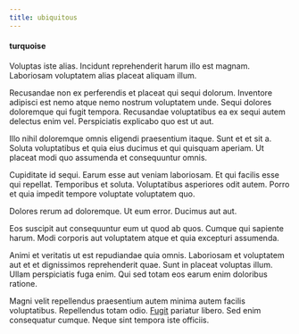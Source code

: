 ```yaml
---
title: ubiquitous
---
```


#### turquoise

Voluptas iste alias. Incidunt reprehenderit harum illo est magnam. Laboriosam voluptatem alias placeat aliquam illum.

Recusandae non ex perferendis et placeat qui sequi dolorum. Inventore adipisci est nemo atque nemo nostrum voluptatem unde. Sequi dolores doloremque qui fugit tempora. Recusandae voluptatibus ea ex sequi autem delectus enim vel. Perspiciatis explicabo quo est ut aut.

Illo nihil doloremque omnis eligendi praesentium itaque. Sunt et et sit a. Soluta voluptatibus et quia eius ducimus et qui quisquam aperiam. Ut placeat modi quo assumenda et consequuntur omnis.

Cupiditate id sequi. Earum esse aut veniam laboriosam. Et qui facilis esse qui repellat. Temporibus et soluta. Voluptatibus asperiores odit autem. Porro et quia impedit tempore voluptate voluptatem quo.

Dolores rerum ad doloremque. Ut eum error. Ducimus aut aut.

Eos suscipit aut consequuntur eum ut quod ab quos. Cumque qui sapiente harum. Modi corporis aut voluptatem atque et quia excepturi assumenda.

Animi et veritatis ut est repudiandae quia omnis. Laboriosam et voluptatem aut et et dignissimos reprehenderit quae. Sunt in placeat voluptas illum. Ullam perspiciatis fuga enim. Qui sed totam eos earum enim doloribus ratione.

Magni velit repellendus praesentium autem minima autem facilis voluptatibus. Repellendus totam odio. [Fugit](/sit/representative_systems.md) pariatur libero. Sed enim consequatur cumque. Neque sint tempora iste officiis.
